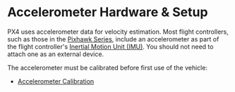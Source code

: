 # Accelerometer Hardware & Setup

PX4 uses accelerometer data for velocity estimation.
Most flight controllers, such as those in the [Pixhawk Series](../flight_controller/pixhawk_series.md), include an accelerometer as part of the flight controller's [Inertial Motion Unit (IMU)](https://en.wikipedia.org/wiki/Inertial_measurement_unit).
You should not need to attach one as an external device.

The accelerometer must be calibrated before first use of the vehicle:

- [Accelerometer Calibration](../config/accelerometer.md)

